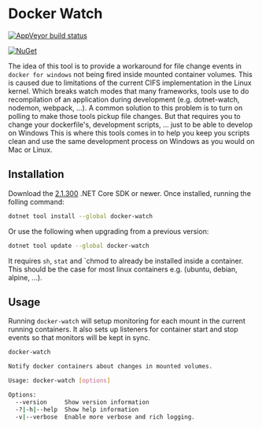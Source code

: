 # Docker Watch

[![AppVeyor build status][appveyor-badge]](https://ci.appveyor.com/project/nickvandyck/docker-watch/branch/master)

[appveyor-badge]: https://img.shields.io/appveyor/ci/nickvandyck/docker-watch/master.svg?label=appveyor&style=flat-square

[![NuGet][main-nuget-badge]][main-nuget]

[main-nuget]: https://www.nuget.org/packages/docker-watch/
[main-nuget-badge]: https://img.shields.io/nuget/v/docker-watch.svg?style=flat-square&label=nuget


The idea of this tool is to provide a workaround for file change events in `docker for windows` not being fired inside mounted container volumes.
This is caused due to limitations of the current CIFS implementation in the Linux kernel. Which breaks watch modes that many frameworks, tools use to
do recompilation of an application during development (e.g. dotnet-watch, nodemon, webpack, ...). A common solution to this problem is to turn on polling
to make those tools pickup file changes. But that requires you to change your dockerfile's, development scripts, ... just to be able to develop on Windows
This is where this tools comes in to help you keep you scripts clean and use the same development process on Windows as you would on Mac or Linux.

## Installation

Download the [2.1.300](https://www.microsoft.com/net/download/windows) .NET Core SDK or newer.
Once installed, running the folling command:

```sh
dotnet tool install --global docker-watch
```

Or use the following when upgrading from a previous version:

```sh
dotnet tool update --global docker-watch
```

It requires `sh`, `stat` and `chmod to already be installed inside a container. This
should be the case for most linux containers e.g. (ubuntu, debian, alpine, ...).

## Usage
Running `docker-watch` will setup monitoring for each mount in the current running containers.
It also sets up listeners for container start and stop events so that monitors will be kept in sync.

```sh
docker-watch
```

```sh
Notify docker containers about changes in mounted volumes.

Usage: docker-watch [options]

Options:
  --version     Show version information
  -?|-h|--help  Show help information
  -v|--verbose  Enable more verbose and rich logging.
```
